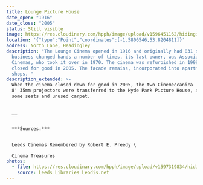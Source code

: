 ```yaml
---
title: Lounge Picture House
date_open: "1916"
date_close: "2005"
status: Still visible
image: https://res.cloudinary.com/hpph/image/upload/v1596451162/hidinginplainsight/loungepicturehouse.svg
location: '{"type":"Point","coordinates":[-1.5806546,53.8204811]}'
address: North Lane, Headingley
description: "The Lounge Cinema opened in 1916 and originally had 831 seats. The
  business changed hands a number of times, its last owner, was Associated Tower
  Cinemas, who took it over in 1970. The cinema was refurbished in 1999, but
  closed for good in 2005. The facade remains, incorporated into apartments and
  shops. "
description_extended: >-
  When the cinema closed down for good in 2005, the two Cinemeccanica 'Victoria
  8' 35mm projectors were transferred to the Hyde Park Picture House, along with
  some seats and unused carpet.


  __


  ***Sources:***


  Leeds Cinemas Remembered by Robert E. Preedy \

  Cinema Treasures
photos:
  - file: https://res.cloudinary.com/hpph/image/upload/v1597319834/hidinginplainsight/Lounge_Picture_House_Leeds_Libraries_2002610_20599001.jpg
    source: Leeds Libraries Leodis.net
---
```

